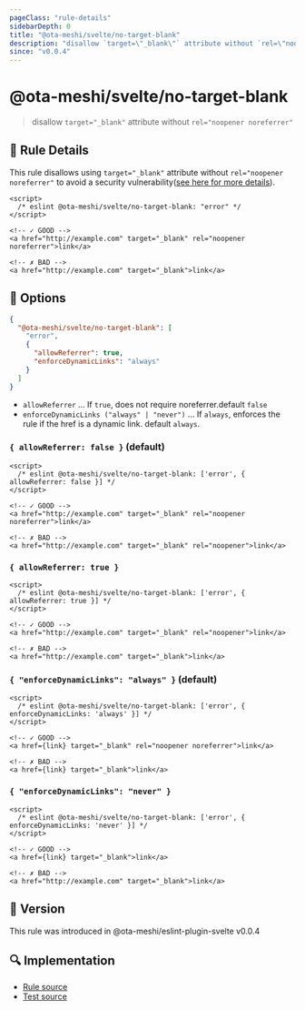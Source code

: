 ```yaml
---
pageClass: "rule-details"
sidebarDepth: 0
title: "@ota-meshi/svelte/no-target-blank"
description: "disallow `target=\"_blank\"` attribute without `rel=\"noopener noreferrer\"`"
since: "v0.0.4"
---
```


# @ota-meshi/svelte/no-target-blank

> disallow `target="_blank"` attribute without `rel="noopener noreferrer"`

## :book: Rule Details

This rule disallows using `target="_blank"` attribute without `rel="noopener noreferrer"` to avoid a security vulnerability([see here for more details](https://mathiasbynens.github.io/rel-noopener/)).

<eslint-code-block>

<!--eslint-skip-->

```svelte
<script>
  /* eslint @ota-meshi/svelte/no-target-blank: "error" */
</script>

<!-- ✓ GOOD -->
<a href="http://example.com" target="_blank" rel="noopener noreferrer">link</a>

<!-- ✗ BAD -->
<a href="http://example.com" target="_blank">link</a>
```

</eslint-code-block>

## :wrench: Options

```json
{
  "@ota-meshi/svelte/no-target-blank": [
    "error",
    {
      "allowReferrer": true,
      "enforceDynamicLinks": "always"
    }
  ]
}
```

- `allowReferrer` ... If `true`, does not require noreferrer.default `false`
- `enforceDynamicLinks ("always" | "never")` ... If `always`, enforces the rule if the href is a dynamic link. default `always`.

### `{ allowReferrer: false }` (default)

<eslint-code-block>

<!--eslint-skip-->

```svelte
<script>
  /* eslint @ota-meshi/svelte/no-target-blank: ['error', { allowReferrer: false }] */
</script>

<!-- ✓ GOOD -->
<a href="http://example.com" target="_blank" rel="noopener noreferrer">link</a>

<!-- ✗ BAD -->
<a href="http://example.com" target="_blank" rel="noopener">link</a>
```

</eslint-code-block>

### `{ allowReferrer: true }`

<eslint-code-block>

<!--eslint-skip-->

```svelte
<script>
  /* eslint @ota-meshi/svelte/no-target-blank: ['error', { allowReferrer: true }] */
</script>

<!-- ✓ GOOD -->
<a href="http://example.com" target="_blank" rel="noopener">link</a>

<!-- ✗ BAD -->
<a href="http://example.com" target="_blank">link</a>
```

</eslint-code-block>

### `{ "enforceDynamicLinks": "always" }` (default)

<eslint-code-block>

<!--eslint-skip-->

```svelte
<script>
  /* eslint @ota-meshi/svelte/no-target-blank: ['error', { enforceDynamicLinks: 'always' }] */
</script>

<!-- ✓ GOOD -->
<a href={link} target="_blank" rel="noopener noreferrer">link</a>

<!-- ✗ BAD -->
<a href={link} target="_blank">link</a>
```

</eslint-code-block>

### `{ "enforceDynamicLinks": "never" }`

<eslint-code-block>

<!--eslint-skip-->

```svelte
<script>
  /* eslint @ota-meshi/svelte/no-target-blank: ['error', { enforceDynamicLinks: 'never' }] */
</script>

<!-- ✓ GOOD -->
<a href={link} target="_blank">link</a>

<!-- ✗ BAD -->
<a href="http://example.com" target="_blank">link</a>
```

</eslint-code-block>

## :rocket: Version

This rule was introduced in @ota-meshi/eslint-plugin-svelte v0.0.4

## :mag: Implementation

- [Rule source](https://github.com/ota-meshi/eslint-plugin-svelte/blob/main/src/rules/no-target-blank.ts)
- [Test source](https://github.com/ota-meshi/eslint-plugin-svelte/blob/main/tests/src/rules/no-target-blank.ts)
